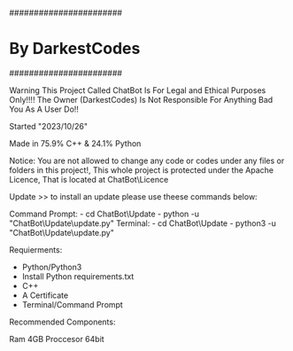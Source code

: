 #######################
#   By DarkestCodes   #
#######################

Warning This Project Called ChatBot Is For Legal and Ethical Purposes Only!!!!
The Owner (DarkestCodes) Is Not Responsible For Anything Bad You As A User Do!!


Started "2023/10/26"

Made in 75.9% C++ & 24.1% Python

Notice: You are not allowed to change any code or codes under any files or folders in this project!,
This whole project is protected under the Apache Licence, That is located at ChatBot\Licence


Update >> to install an update please use theese commands below:

Command Prompt:
    - cd ChatBot\Update
    - python -u "ChatBot\Update\update.py"
Terminal:
    - cd ChatBot\Update
    - python3 -u "ChatBot\Update\update.py"

Requierments:

- Python/Python3
- Install Python requirements.txt
- C++
- A Certificate
- Terminal/Command Prompt

Recommended Components:

Ram 4GB
Proccesor 64bit
